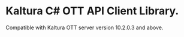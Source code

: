 # Kaltura C# OTT API Client Library.
Compatible with Kaltura OTT server version 10.2.0.3 and above.
